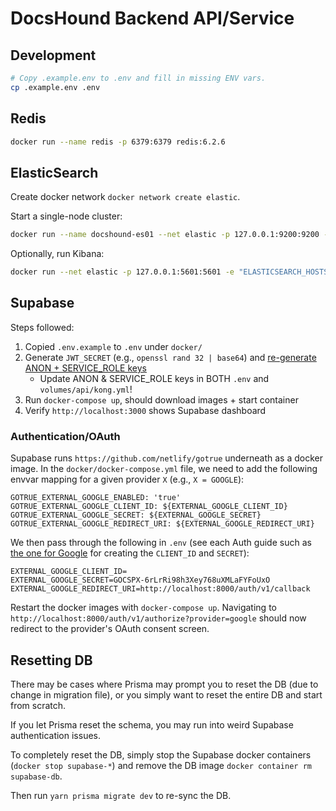 # DocsHound Backend API/Service

## Development

```sh
# Copy .example.env to .env and fill in missing ENV vars.
cp .example.env .env
```

## Redis

```sh
docker run --name redis -p 6379:6379 redis:6.2.6
```

## ElasticSearch

Create docker network `docker network create elastic`.

Start a single-node cluster:

```sh
docker run --name docshound-es01 --net elastic -p 127.0.0.1:9200:9200 -p 127.0.0.1:9300:9300 -e "discovery.type=single-node" docker.elastic.co/elasticsearch/elasticsearch:7.16.3
```

Optionally, run Kibana:

```sh
docker run --net elastic -p 127.0.0.1:5601:5601 -e "ELASTICSEARCH_HOSTS=http://docshound-es01:9200" docker.elastic.co/kibana/kibana:7.16.3
```

## Supabase

Steps followed:

1. Copied `.env.example` to `.env` under `docker/`
2. Generate `JWT_SECRET` (e.g., `openssl rand 32 | base64`) and [re-generate ANON + SERVICE_ROLE keys](https://supabase.com/docs/guides/hosting/overview#api-keys)
   - Update ANON & SERVICE_ROLE keys in BOTH `.env` and `volumes/api/kong.yml`!
3. Run `docker-compose up`, should download images + start container
4. Verify `http://localhost:3000` shows Supabase dashboard

### Authentication/OAuth

Supabase runs `https://github.com/netlify/gotrue` underneath as a docker image. In the `docker/docker-compose.yml` file, we need to add the following envvar mapping for a given provider `X` (e.g., `X = GOOGLE`):

```
GOTRUE_EXTERNAL_GOOGLE_ENABLED: 'true'
GOTRUE_EXTERNAL_GOOGLE_CLIENT_ID: ${EXTERNAL_GOOGLE_CLIENT_ID}
GOTRUE_EXTERNAL_GOOGLE_SECRET: ${EXTERNAL_GOOGLE_SECRET}
GOTRUE_EXTERNAL_GOOGLE_REDIRECT_URI: ${EXTERNAL_GOOGLE_REDIRECT_URI}
```

We then pass through the following in `.env` (see each Auth guide such as [the one for Google](`https://supabase.com/docs/guides/auth/auth-google`) for creating the `CLIENT_ID` and `SECRET`):

```
EXTERNAL_GOOGLE_CLIENT_ID=
EXTERNAL_GOOGLE_SECRET=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
EXTERNAL_GOOGLE_REDIRECT_URI=http://localhost:8000/auth/v1/callback
```

Restart the docker images with `docker-compose up`. Navigating to `http://localhost:8000/auth/v1/authorize?provider=google` should now redirect to the provider's OAuth consent screen.

## Resetting DB

There may be cases where Prisma may prompt you to reset the DB (due to change in migration file), or you simply want to reset the entire DB and start from scratch.

If you let Prisma reset the schema, you may run into weird Supabase authentication issues.

To completely reset the DB, simply stop the Supabase docker containers (`docker stop supabase-*`) and remove the DB image `docker container rm supabase-db`.

Then run `yarn prisma migrate dev` to re-sync the DB.
